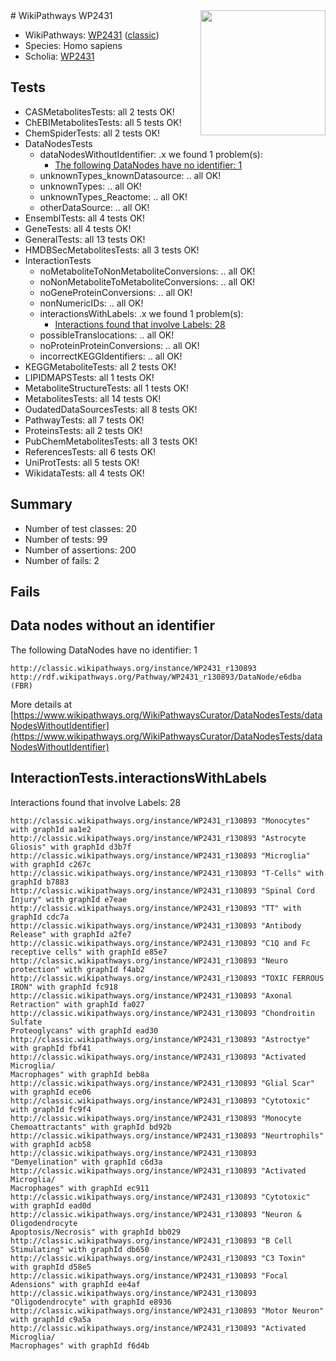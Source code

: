 <img style="float: right; width: 200px" src="https://upload.wikimedia.org/wikipedia/commons/thumb/8/83/Wplogo_with_text_500.png/640px-Wplogo_with_text_500.png" />
# WikiPathways WP2431

* WikiPathways: [WP2431](https://wikipathways.org/pathways/WP2431) ([classic](https://classic.wikipathways.org/instance/WP2431))
* Species: Homo sapiens
* Scholia: [WP2431](https://scholia.toolforge.org/wikipathways/WP2431)
## Tests
* CASMetabolitesTests: all 2 tests OK!
* ChEBIMetabolitesTests: all 5 tests OK!
* ChemSpiderTests: all 2 tests OK!
* DataNodesTests
    * dataNodesWithoutIdentifier: .x we found 1 problem(s):
        * [The following DataNodes have no identifier: 1](#d2d32fa0)
    * unknownTypes_knownDatasource: .. all OK!
    * unknownTypes: .. all OK!
    * unknownTypes_Reactome: .. all OK!
    * otherDataSource: .. all OK!
* EnsemblTests: all 4 tests OK!
* GeneTests: all 4 tests OK!
* GeneralTests: all 13 tests OK!
* HMDBSecMetabolitesTests: all 3 tests OK!
* InteractionTests
    * noMetaboliteToNonMetaboliteConversions: .. all OK!
    * noNonMetaboliteToMetaboliteConversions: .. all OK!
    * noGeneProteinConversions: .. all OK!
    * nonNumericIDs: .. all OK!
    * interactionsWithLabels: .x we found 1 problem(s):
        * [Interactions found that involve Labels: 28](#fe97a8df)
    * possibleTranslocations: .. all OK!
    * noProteinProteinConversions: .. all OK!
    * incorrectKEGGIdentifiers: .. all OK!
* KEGGMetaboliteTests: all 2 tests OK!
* LIPIDMAPSTests: all 1 tests OK!
* MetaboliteStructureTests: all 1 tests OK!
* MetabolitesTests: all 14 tests OK!
* OudatedDataSourcesTests: all 8 tests OK!
* PathwayTests: all 7 tests OK!
* ProteinsTests: all 2 tests OK!
* PubChemMetabolitesTests: all 3 tests OK!
* ReferencesTests: all 6 tests OK!
* UniProtTests: all 5 tests OK!
* WikidataTests: all 4 tests OK!


## Summary

* Number of test classes: 20
* Number of tests: 99
* Number of assertions: 200
* Number of fails: 2

## Fails

<a name="d2d32fa0" />

## Data nodes without an identifier

The following DataNodes have no identifier: 1
```
http://classic.wikipathways.org/instance/WP2431_r130893 http://rdf.wikipathways.org/Pathway/WP2431_r130893/DataNode/e6dba (FBR)
```

More details at [https://www.wikipathways.org/WikiPathwaysCurator/DataNodesTests/dataNodesWithoutIdentifier](https://www.wikipathways.org/WikiPathwaysCurator/DataNodesTests/dataNodesWithoutIdentifier)

<a name="fe97a8df" />

## InteractionTests.interactionsWithLabels

Interactions found that involve Labels: 28
```
http://classic.wikipathways.org/instance/WP2431_r130893 "Monocytes" with graphId aa1e2
http://classic.wikipathways.org/instance/WP2431_r130893 "Astrocyte Gliosis" with graphId d3b7f
http://classic.wikipathways.org/instance/WP2431_r130893 "Microglia" with graphId c267c
http://classic.wikipathways.org/instance/WP2431_r130893 "T-Cells" with graphId b7883
http://classic.wikipathways.org/instance/WP2431_r130893 "Spinal Cord 
Injury" with graphId e7eae
http://classic.wikipathways.org/instance/WP2431_r130893 "TT" with graphId cdc7a
http://classic.wikipathways.org/instance/WP2431_r130893 "Antibody Release" with graphId a2fe7
http://classic.wikipathways.org/instance/WP2431_r130893 "C1Q and Fc receptive cells" with graphId e85e7
http://classic.wikipathways.org/instance/WP2431_r130893 "Neuro protection" with graphId f4ab2
http://classic.wikipathways.org/instance/WP2431_r130893 "TOXIC FERROUS
IRON" with graphId fc918
http://classic.wikipathways.org/instance/WP2431_r130893 "Axonal Retraction" with graphId fa027
http://classic.wikipathways.org/instance/WP2431_r130893 "Chondroitin Sulfate 
Proteoglycans" with graphId ead30
http://classic.wikipathways.org/instance/WP2431_r130893 "Astroctye" with graphId fbf41
http://classic.wikipathways.org/instance/WP2431_r130893 "Activated Microglia/
Macrophages" with graphId beb8a
http://classic.wikipathways.org/instance/WP2431_r130893 "Glial Scar" with graphId ece06
http://classic.wikipathways.org/instance/WP2431_r130893 "Cytotoxic" with graphId fc9f4
http://classic.wikipathways.org/instance/WP2431_r130893 "Monocyte Chemoattractants" with graphId bd92b
http://classic.wikipathways.org/instance/WP2431_r130893 "Neurtrophils" with graphId acb58
http://classic.wikipathways.org/instance/WP2431_r130893 "Demyelination" with graphId c6d3a
http://classic.wikipathways.org/instance/WP2431_r130893 "Activated Microglia/
Macrophages" with graphId ec911
http://classic.wikipathways.org/instance/WP2431_r130893 "Cytotoxic" with graphId ead0d
http://classic.wikipathways.org/instance/WP2431_r130893 "Neuron & 
Oligodendrocyte
Apoptosis/Necrosis" with graphId bb029
http://classic.wikipathways.org/instance/WP2431_r130893 "B Cell Stimulating" with graphId db650
http://classic.wikipathways.org/instance/WP2431_r130893 "C3 Toxin" with graphId d58e5
http://classic.wikipathways.org/instance/WP2431_r130893 "Focal Adensions" with graphId ee4af
http://classic.wikipathways.org/instance/WP2431_r130893 "Oligodendrocyte" with graphId e8936
http://classic.wikipathways.org/instance/WP2431_r130893 "Motor Neuron" with graphId c9a5a
http://classic.wikipathways.org/instance/WP2431_r130893 "Activated Microglia/
Macrophages" with graphId f6d4b
```


